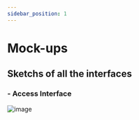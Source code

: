 ```yaml
---
sidebar_position: 1
---
```


# Mock-ups

## Sketchs of all the interfaces

### - Access Interface
![image](@site/static/img/mockups/access.png)